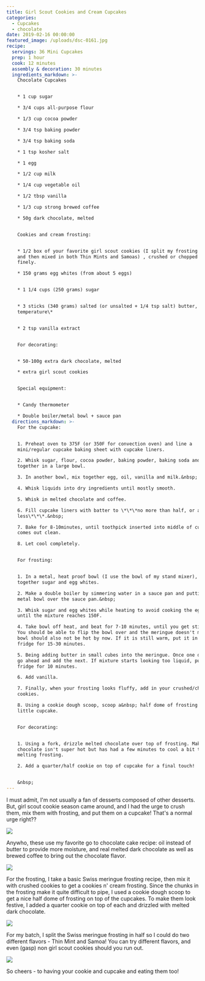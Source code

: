 ```yaml
---
title: Girl Scout Cookies and Cream Cupcakes
categories:
  - Cupcakes
  - chocolate
date: 2019-02-16 00:00:00
featured_image: /uploads/dsc-0161.jpg
recipe:
  servings: 36 Mini Cupcakes
  prep: 1 hour
  cook: 12 minutes
  assembly & decoration: 30 minutes
  ingredients_markdown: >-
    Chocolate Cupcakes


    * 1 cup sugar

    * 3/4 cups all-purpose flour

    * 1/3 cup cocoa powder

    * 3/4 tsp baking powder

    * 3/4 tsp baking soda

    * 1 tsp kosher salt

    * 1 egg

    * 1/2 cup milk

    * 1/4 cup vegetable oil

    * 1/2 tbsp vanilla

    * 1/3 cup strong brewed coffee

    * 50g dark chocolate, melted


    Cookies and cream frosting:


    * 1/2 box of your favorite girl scout cookies (I split my frosting in two
    and then mixed in both Thin Mints and Samoas) , crushed or chopped very
    finely.

    * 150 grams egg whites (from about 5 eggs)


    * 1 1/4 cups (250 grams) sugar


    * 3 sticks (340 grams) salted (or unsalted + 1/4 tsp salt) butter, at \*room
    temperature\*


    * 2 tsp vanilla extract


    For decorating:


    * 50-100g extra dark chocolate, melted

    * extra girl scout cookies


    Special equipment:


    * Candy thermometer

    * Double boiler/metal bowl + sauce pan
  directions_markdown: >-
    For the cupcake:


    1. Preheat oven to 375F (or 350F for convection oven) and line a
    mini/regular cupcake baking sheet with cupcake liners.

    2. Whisk sugar, flour, cocoa powder, baking powder, baking soda and salt
    together in a large bowl.

    3. In another bowl, mix together egg, oil, vanilla and milk.&nbsp;

    4. Whisk liquids into dry ingredients until mostly smooth.

    5. Whisk in melted chocolate and coffee.

    6. Fill cupcake liners with batter to \*\*\*no more than half, or a smidge
    less\*\*\*.&nbsp;

    7. Bake for 8-10minutes, until toothpick inserted into middle of cupcake
    comes out clean.

    8. Let cool completely.


    For frosting:


    1. In a metal, heat proof bowl (I use the bowl of my stand mixer), whisk
    together sugar and egg whites.

    2. Make a double boiler by simmering water in a sauce pan and putting the
    metal bowl over the sauce pan.&nbsp;

    3. Whisk sugar and egg whites while heating to avoid cooking the egg whites,
    until the mixture reaches 150F.

    4. Take bowl off heat, and beat for 7-10 minutes, until you get stiff peaks.
    You should be able to flip the bowl over and the meringue doesn't move. The
    bowl should also not be hot by now. If it is still warm, put it in the
    fridge for 15-30 minutes.

    5. Being adding butter in small cubes into the meringue. Once one disappears
    go ahead and add the next. If mixture starts looking too liquid, put in
    fridge for 10 minutes.

    6. Add vanilla.

    7. Finally, when your frosting looks fluffy, add in your crushed/chopped
    cookies.

    8. Using a cookie dough scoop, scoop a&nbsp; half dome of frosting unto each
    little cupcake.


    For decorating:


    1. Using a fork, drizzle melted chocolate over top of frosting. Make sure
    chocolate isn't super hot but has had a few minutes to cool a bit to avoid
    melting frosting.

    2. Add a quarter/half cookie on top of cupcake for a final touch!


    &nbsp;
---
```


I must admit, I'm not usually a fan of desserts composed of other desserts. But, girl scout cookie season came around, and I had the urge to crush them, mix them with frosting, and put them on a cupcake! That's a normal urge right?? 

![](/uploads/dsc-0110.jpg)

Anywho, these use my favorite go to chocolate cake recipe: oil instead of butter to provide more moisture, and real melted dark chocolate as well as brewed coffee to bring out the chocolate flavor.

![](/uploads/dsc-0161.jpg)

For the frosting, I take a basic Swiss meringue frosting recipe, then mix it with crushed cookies to get a cookies n' cream frosting. Since the chunks in the frosting make it quite difficult to pipe, I used a cookie dough scoop to get a nice half dome of frosting on top of the cupcakes. To make them look festive, I added a quarter cookie on top of each and drizzled with melted dark chocolate. 

![](/uploads/dsc-0199.jpg)

For my batch, I split the Swiss meringue frosting in half so I could do two different flavors - Thin Mint and Samoa! You can try different flavors, and even (gasp) non girl scout cookies should you run out.

![](/uploads/dsc-0187.jpg)

So cheers - to having your cookie and cupcake and eating them too!